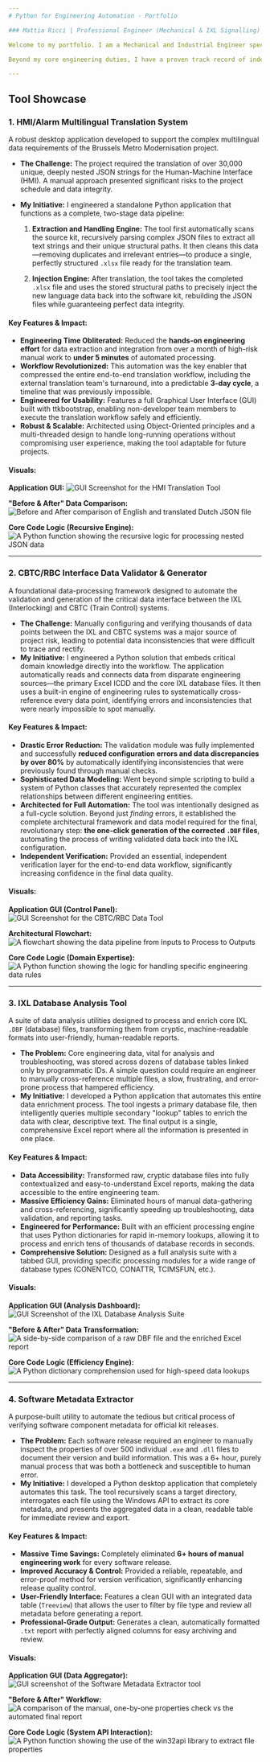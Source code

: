 ```yaml
---
# Python for Engineering Automation - Portfolio

### Mattia Ricci | Professional Engineer (Mechanical & IXL Signalling)

Welcome to my portfolio. I am a Mechanical and Industrial Engineer specializing in safety-critical railway signalling systems (SIL-4 IXL).

Beyond my core engineering duties, I have a proven track record of independently identifying critical process bottlenecks and developing robust Python automation tools to solve them. These tools have saved hundreds of engineering hours, reduced project risk, and improved data quality and consistency. This portfolio provides a high-level showcase of these initiatives.

---
```


## Tool Showcase

### 1. HMI/Alarm Multilingual Translation System

A robust desktop application developed to support the complex multilingual data requirements of the Brussels Metro Modernisation project.

*   **The Challenge:** The project required the translation of over 30,000 unique, deeply nested JSON strings for the Human-Machine Interface (HMI). A manual approach presented significant risks to the project schedule and data integrity.
*   **My Initiative:** I engineered a standalone Python application that functions as a complete, two-stage data pipeline:
  
    1.  **Extraction and Handling Engine:** The tool first automatically scans the source kit, recursively parsing complex JSON files to extract all text strings and their unique structural paths. It then cleans this data—removing duplicates and irrelevant entries—to produce a single, perfectly structured `.xlsx` file ready for the translation team.
       
    2.  **Injection Engine:** After translation, the tool takes the completed `.xlsx` file and uses the stored structural paths to precisely inject the new language data back into the software kit, rebuilding the JSON files while guaranteeing perfect data integrity.

#### Key Features & Impact:
*   **Engineering Time Obliterated:** Reduced the **hands-on engineering effort** for data extraction and integration from over a month of high-risk manual work to **under 5 minutes** of automated processing.
*   **Workflow Revolutionized:** This automation was the key enabler that compressed the entire end-to-end translation workflow, including the external translation team's turnaround, into a predictable **3-day cycle**, a timeline that was previously impossible.
*   **Engineered for Usability:** Features a full Graphical User Interface (GUI) built with ttkbootstrap, enabling non-developer team members to execute the translation workflow safely and efficiently.
*   **Robust & Scalable:** Architected using Object-Oriented principles and a multi-threaded design to handle long-running operations without compromising user experience, making the tool adaptable for future projects.

#### Visuals:

**Application GUI:**
![GUI Screenshot for the HMI Translation Tool]([INSERT_IMAGE_URL_HERE])

**"Before & After" Data Comparison:**
![Before and After comparison of English and translated Dutch JSON file]([INSERT_IMAGE_URL_HERE])

**Core Code Logic (Recursive Engine):**
![A Python function showing the recursive logic for processing nested JSON data]([INSERT_IMAGE_URL_HERE])

---

### 2. CBTC/RBC Interface Data Validator & Generator

A foundational data-processing framework designed to automate the validation and generation of the critical data interface between the IXL (Interlocking) and CBTC (Train Control) systems.

*   **The Challenge:** Manually configuring and verifying thousands of data points between the IXL and CBTC systems was a major source of project risk, leading to potential data inconsistencies that were difficult to trace and rectify.
*   **My Initiative:** I engineered a Python solution that embeds critical domain knowledge directly into the workflow. The application automatically reads and connects data from disparate engineering sources—the primary Excel ICDD and the core IXL database files. It then uses a built-in engine of engineering rules to systematically cross-reference every data point, identifying errors and inconsistencies that were nearly impossible to spot manually.

#### Key Features & Impact:
*   **Drastic Error Reduction:** The validation module was fully implemented and successfully **reduced configuration errors and data discrepancies by over 80%** by automatically identifying inconsistencies that were previously found through manual checks.
*   **Sophisticated Data Modeling:** Went beyond simple scripting to build a system of Python classes that accurately represented the complex relationships between different engineering entities.
*   **Architected for Full Automation:** The tool was intentionally designed as a full-cycle solution. Beyond just *finding* errors, it established the complete architectural framework and data model required for the final, revolutionary step: **the one-click generation of the corrected `.DBF` files**, automating the process of writing validated data back into the IXL configuration.
*   **Independent Verification:** Provided an essential, independent verification layer for the end-to-end data workflow, significantly increasing confidence in the final data quality.

#### Visuals:

**Application GUI (Control Panel):**
![GUI Screenshot for the CBTC/RBC Data Tool]([INSERT_IMAGE_URL_HERE])

**Architectural Flowchart:**
![A flowchart showing the data pipeline from Inputs to Process to Outputs]([INSERT_IMAGE_URL_HERE])

**Core Code Logic (Domain Expertise):**
![A Python function showing the logic for handling specific engineering data rules]([INSERT_IMAGE_URL_HERE])

---

### 3. IXL Database Analysis Tool

A suite of data analysis utilities designed to process and enrich core IXL `.DBF` (database) files, transforming them from cryptic, machine-readable formats into user-friendly, human-readable reports.

*   **The Problem:** Core engineering data, vital for analysis and troubleshooting, was stored across dozens of database tables linked only by programmatic IDs. A simple question could require an engineer to manually cross-reference multiple files, a slow, frustrating, and error-prone process that hampered efficiency.
*   **My Initiative:** I developed a Python application that automates this entire data enrichment process. The tool ingests a primary database file, then intelligently queries multiple secondary "lookup" tables to enrich the data with clear, descriptive text. The final output is a single, comprehensive Excel report where all the information is presented in one place.

#### Key Features & Impact:
*   **Data Accessibility:** Transformed raw, cryptic database files into fully contextualized and easy-to-understand Excel reports, making the data accessible to the entire engineering team.
*   **Massive Efficiency Gains:** Eliminated hours of manual data-gathering and cross-referencing, significantly speeding up troubleshooting, data validation, and reporting tasks.
*   **Engineered for Performance:** Built with an efficient processing engine that uses Python dictionaries for rapid in-memory lookups, allowing it to process and enrich tens of thousands of database records in seconds.
*   **Comprehensive Solution:** Designed as a full analysis suite with a tabbed GUI, providing specific processing modules for a wide range of database types (CONENTCO, CONATTR, TCIMSFUN, etc.).

#### Visuals:

**Application GUI (Analysis Dashboard):**
![GUI Screenshot of the IXL Database Analysis Suite]([INSERT_IMAGE_URL_HERE])

**"Before & After" Data Transformation:**
![A side-by-side comparison of a raw DBF file and the enriched Excel report]([INSERT_IMAGE_URL_HERE])

**Core Code Logic (Efficiency Engine):**
![A Python dictionary comprehension used for high-speed data lookups]([INSERT_IMAGE_URL_HERE])

---

### 4. Software Metadata Extractor

A purpose-built utility to automate the tedious but critical process of verifying software component metadata for official kit releases.

*   **The Problem:** Each software release required an engineer to manually inspect the properties of over 500 individual `.exe` and `.dll` files to document their version and build information. This was a 6+ hour, purely manual process that was both a bottleneck and susceptible to human error.
*   **My Initiative:** I developed a Python desktop application that completely automates this task. The tool recursively scans a target directory, interrogates each file using the Windows API to extract its core metadata, and presents the aggregated data in a clean, readable table for immediate review and export.

#### Key Features & Impact:
*   **Massive Time Savings:** Completely eliminated **6+ hours of manual engineering work** for every software release.
*   **Improved Accuracy & Control:** Provided a reliable, repeatable, and error-proof method for version verification, significantly enhancing release quality control.
*   **User-Friendly Interface:** Features a clean GUI with an integrated data table (`Treeview`) that allows the user to filter by file type and review all metadata before generating a report.
*   **Professional-Grade Output:** Generates a clean, automatically formatted `.txt` report with perfectly aligned columns for easy archiving and review.

#### Visuals:

**Application GUI (Data Aggregator):**
![GUI screenshot of the Software Metadata Extractor tool]([INSERT_IMAGE_URL_HERE])

**"Before & After" Workflow:**
![A comparison of the manual, one-by-one properties check vs the automated final report]([INSERT_IMAGE_URL_HERE])

**Core Code Logic (System API Interaction):**
![A Python function showing the use of the win32api library to extract file properties]([INSERT_IMAGE_URL_HERE])
